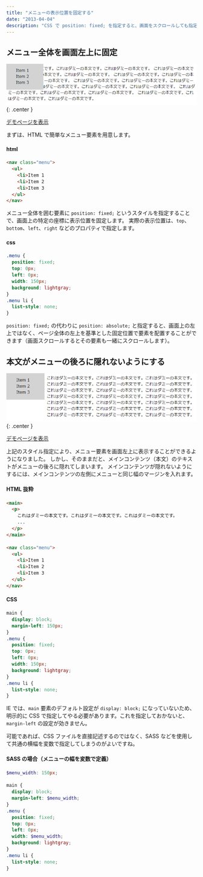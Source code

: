 ```yaml
---
title: "メニューの表示位置を固定する"
date: "2013-04-04"
description: "CSS で position: fixed; を指定すると、画面をスクロールしても指定した座標で要素を表示することができます。ここでは、サイドバーメニューにこの指定をして、表示位置を固定してみましょう。"
---
```


メニュー全体を画面左上に固定
----

![position-fixed-menu1.png](position-fixed-menu1.png){: .center }

<a target="_blank" href="position-fixed-menu-sample1.html">デモページを表示</a>

まずは、HTML で簡単なメニュー要素を用意します。

#### html

```html
<nav class="menu">
  <ul>
    <li>Item 1
    <li>Item 2
    <li>Item 3
  </ul>
</nav>
```

メニュー全体を囲む要素に `position: fixed;` というスタイルを指定することで、画面上の特定の座標に表示位置を固定します。
実際の表示位置は、`top`、`bottom`、`left`、`right` などのプロパティで指定します。

#### css

```css
.menu {
  position: fixed;
  top: 0px;
  left: 0px;
  width: 150px;
  background: lightgray;
}
.menu li {
  list-style: none;
}
```

<div class="note">
<code>position: fixed;</code> の代わりに <code>position: absolute;</code> と指定すると、画面上の左上ではなく、ページ全体の左上を基準とした固定位置で要素を配置することができます（画面スクロールするとその要素も一緒にスクロールします）。
</div>


本文がメニューの後ろに隠れないようにする
----

![position-fixed-menu2.png](position-fixed-menu2.png){: .center }

<a target="_blank" href="position-fixed-menu-sample2.html">デモページを表示</a>

上記のスタイル指定により、メニュー要素を画面左上に表示することができるようになりました。
しかし、そのままだと、メインコンテンツ（本文）のテキストがメニューの後ろに隠れてしまいます。
メインコンテンツが隠れないようにするには、メインコンテンツの左側にメニューと同じ幅のマージンを入れます。

#### HTML 抜粋

~~~ html
<main>
  <p>
    これはダミーの本文です。これはダミーの本文です。これはダミーの本文です。
    ...
  </p>
</main>

<nav class="menu">
  <ul>
    <li>Item 1
    <li>Item 2
    <li>Item 3
  </ul>
</nav>
~~~

#### CSS

~~~ css
main {
  display: block;
  margin-left: 150px;
}
.menu {
  position: fixed;
  top: 0px;
  left: 0px;
  width: 150px;
  background: lightgray;
}
.menu li {
  list-style: none;
}
~~~

<div class="note">
IE では、<code>main</code> 要素のデフォルト設定が <code>display: block;</code> になっていないため、明示的に CSS で指定してやる必要があります。これを指定しておかないと、<code>margin-left</code> の設定が効きません。
</div>

可能であれば、CSS ファイルを直接記述するのではなく、SASS などを使用して共通の横幅を変数で指定してしまうのがよいですね。

#### SASS の場合（メニューの幅を変数で定義）

~~~ scss
$menu_width: 150px;

main {
  display: block;
  margin-left: $menu_width;
}
.menu {
  position: fixed;
  top: 0px;
  left: 0px;
  width: $menu_width;
  background: lightgray;
}
.menu li {
  list-style: none;
}
~~~


